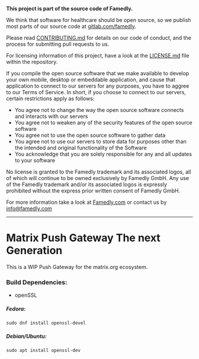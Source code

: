 **This project is part of the source code of Famedly.**

We think that software for healthcare should be open source, so we publish most 
parts of our source code at [gitlab.com/famedly](https://gitlab.com/famedly).

Please read [CONTRIBUTING.md](CONTRIBUTING.md) for details on our code of
conduct, and the process for submitting pull requests to us.

For licensing information of this project, have a look at the [LICENSE.md](LICENSE.mD)
file within the repository.

If you compile the open source software that we make available to develop your
own mobile, desktop or embeddable application, and cause that application to
connect to our servers for any purposes, you have to aggree to our Terms of
Service. In short, if you choose to connect to our servers, certain restrictions
apply as follows:  

* You agree not to change the way the open source software connects and
interacts with our servers
* You agree not to weaken any of the security features of the open source software
* You agree not to use the open source software to gather data
* You agree not to use our servers to store data for purposes other than
the intended and original functionality of the Software
* You acknowledge that you are solely responsible for any and all updates to
your software

No license is granted to the Famedly trademark and its associated logos, all of
which will continue to be owned exclusively by Famedly GmbH. Any use of the
Famedly trademark and/or its associated logos is expressly prohibited without
the express prior written consent of Famedly GmbH.

For more
information take a look at [Famedly.com](https://famedly.com) or contact
us by [info@famedly.com](mailto:info@famedly.com?subject=[GitLab]%20More%20Information%20)

---


# Matrix Push Gateway The next Generation
This is a WIP Push Gateway for the matrix.org ecosystem.

### Build Dependencies:
- openSSL

##### Fedora:
```
sudo dnf install openssl-devel
```

##### Debian/Ubuntu:
```
sudo apt install openssl-dev
```